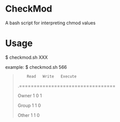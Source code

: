 CheckMod
========

A bash script for interpreting chmod values

Usage
========
$ checkmod.sh XXX

example:
$ checkmod.sh 566

>         Read   Write   Execute
>.=================================
>
>Owner     1       0       1
>
>Group     1       1       0
>
>Other     1       1       0
